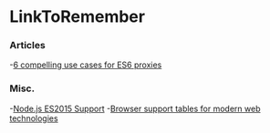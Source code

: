 # LinkToRemember
### Articles
-[6 compelling use cases for ES6 proxies](http://devbryce.com/use-cases-for-es6-proxies/)
### Misc.
-[Node.js ES2015 Support](http://node.green/)
-[Browser support tables for modern web technologies](http://caniuse.com/)
